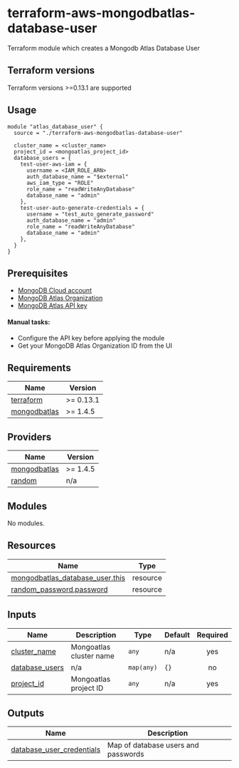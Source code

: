 # terraform-aws-mongodbatlas-database-user
Terraform module which creates a Mongodb Atlas Database User



## Terraform versions

Terraform versions >=0.13.1 are supported
   
## Usage

```hcl
module "atlas_database_user" {
  source = "./terraform-aws-mongodbatlas-database-user"

  cluster_name = <cluster_name>
  project_id = <mongoatlas_project_id>
  database_users = {
    test-user-aws-iam = {
      username = <IAM_ROLE_ARN>
      auth_database_name = "$external"
      aws_iam_type = "ROLE"
      role_name = "readWriteAnyDatabase"
      database_name = "admin"
    },
    test-user-auto-generate-credentials = {
      username = "test_auto_generate_password"
      auth_database_name = "admin"
      role_name = "readWriteAnyDatabase"
      database_name = "admin"
    },
  }
}

```
## Prerequisites
* [MongoDB Cloud account](https://www.mongodb.com/cloud)
* [MongoDB Atlas Organization](https://cloud.mongodb.com/v2#/preferences/organizations/create)
* [MongoDB Atlas API key](https://www.terraform.io/docs/providers/mongodbatlas/index.html)

#### Manual tasks:

* Configure the API key before applying the module
* Get your MongoDB Atlas Organization ID from the UI

<!-- BEGIN_TF_DOCS -->
## Requirements

| Name | Version |
|------|---------|
| <a name="requirement_terraform"></a> [terraform](#requirement\_terraform) | >= 0.13.1 |
| <a name="requirement_mongodbatlas"></a> [mongodbatlas](#requirement\_mongodbatlas) | >= 1.4.5 |

## Providers

| Name | Version |
|------|---------|
| <a name="provider_mongodbatlas"></a> [mongodbatlas](#provider\_mongodbatlas) | >= 1.4.5 |
| <a name="provider_random"></a> [random](#provider\_random) | n/a |

## Modules

No modules.

## Resources

| Name | Type |
|------|------|
| [mongodbatlas_database_user.this](https://registry.terraform.io/providers/mongodb/mongodbatlas/latest/docs/resources/database_user) | resource |
| [random_password.password](https://registry.terraform.io/providers/hashicorp/random/latest/docs/resources/password) | resource |

## Inputs

| Name | Description | Type | Default | Required |
|------|-------------|------|---------|:--------:|
| <a name="input_cluster_name"></a> [cluster\_name](#input\_cluster\_name) | Mongoatlas cluster name | `any` | n/a | yes |
| <a name="input_database_users"></a> [database\_users](#input\_database\_users) | n/a | `map(any)` | `{}` | no |
| <a name="input_project_id"></a> [project\_id](#input\_project\_id) | Mongoatlas project ID | `any` | n/a | yes |

## Outputs

| Name | Description |
|------|-------------|
| <a name="output_database_user_credentials"></a> [database\_user\_credentials](#output\_database\_user\_credentials) | Map of database users and passwords |
<!-- END_TF_DOCS -->